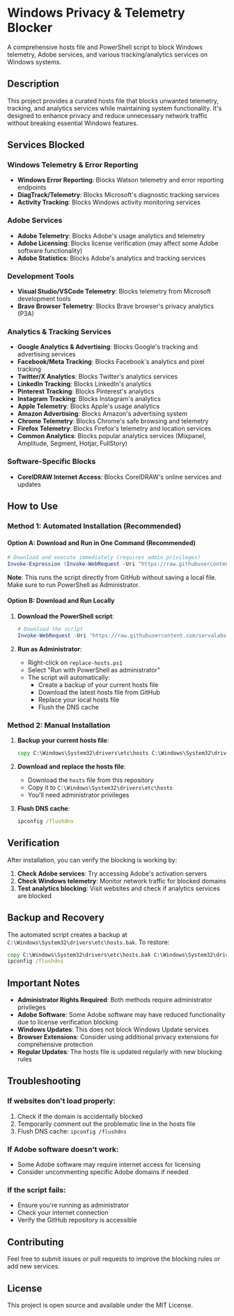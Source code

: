 # Windows Privacy & Telemetry Blocker

A comprehensive hosts file and PowerShell script to block Windows telemetry, Adobe services, and various tracking/analytics services on Windows systems.

## Description

This project provides a curated hosts file that blocks unwanted telemetry, tracking, and analytics services while maintaining system functionality. It's designed to enhance privacy and reduce unnecessary network traffic without breaking essential Windows features.

## Services Blocked

### Windows Telemetry & Error Reporting
- **Windows Error Reporting**: Blocks Watson telemetry and error reporting endpoints
- **DiagTrack/Telemetry**: Blocks Microsoft's diagnostic tracking services
- **Activity Tracking**: Blocks Windows activity monitoring services

### Adobe Services
- **Adobe Telemetry**: Blocks Adobe's usage analytics and telemetry
- **Adobe Licensing**: Blocks license verification (may affect some Adobe software functionality)
- **Adobe Statistics**: Blocks Adobe's analytics and tracking services

### Development Tools
- **Visual Studio/VSCode Telemetry**: Blocks telemetry from Microsoft development tools
- **Brave Browser Telemetry**: Blocks Brave browser's privacy analytics (P3A)

### Analytics & Tracking Services
- **Google Analytics & Advertising**: Blocks Google's tracking and advertising services
- **Facebook/Meta Tracking**: Blocks Facebook's analytics and pixel tracking
- **Twitter/X Analytics**: Blocks Twitter's analytics services
- **LinkedIn Tracking**: Blocks LinkedIn's analytics
- **Pinterest Tracking**: Blocks Pinterest's analytics
- **Instagram Tracking**: Blocks Instagram's analytics
- **Apple Telemetry**: Blocks Apple's usage analytics
- **Amazon Advertising**: Blocks Amazon's advertising system
- **Chrome Telemetry**: Blocks Chrome's safe browsing and telemetry
- **Firefox Telemetry**: Blocks Firefox's telemetry and location services
- **Common Analytics**: Blocks popular analytics services (Mixpanel, Amplitude, Segment, Hotjar, FullStory)

### Software-Specific Blocks
- **CorelDRAW Internet Access**: Blocks CorelDRAW's online services and updates

## How to Use

### Method 1: Automated Installation (Recommended)

#### Option A: Download and Run in One Command (Recommended)
```powershell
# Download and execute immediately (requires admin privileges)
Invoke-Expression (Invoke-WebRequest -Uri "https://raw.githubusercontent.com/servalabs/win/main/replace-hosts.ps1" -UseBasicParsing).Content
```

**Note**: This runs the script directly from GitHub without saving a local file. Make sure to run PowerShell as Administrator.

#### Option B: Download and Run Locally
1. **Download the PowerShell script**:
   ```powershell
   # Download the script
   Invoke-WebRequest -Uri "https://raw.githubusercontent.com/servalabs/win/main/replace-hosts.ps1" -OutFile "replace-hosts.ps1"
   ```

2. **Run as Administrator**:
   - Right-click on `replace-hosts.ps1`
   - Select "Run with PowerShell as administrator"
   - The script will automatically:
     - Create a backup of your current hosts file
     - Download the latest hosts file from GitHub
     - Replace your local hosts file
     - Flush the DNS cache

### Method 2: Manual Installation

1. **Backup your current hosts file**:
   ```cmd
   copy C:\Windows\System32\drivers\etc\hosts C:\Windows\System32\drivers\etc\hosts.backup
   ```

2. **Download and replace the hosts file**:
   - Download the `hosts` file from this repository
   - Copy it to `C:\Windows\System32\drivers\etc\hosts`
   - You'll need administrator privileges

3. **Flush DNS cache**:
   ```cmd
   ipconfig /flushdns
   ```

## Verification

After installation, you can verify the blocking is working by:

1. **Check Adobe services**: Try accessing Adobe's activation servers
2. **Check Windows telemetry**: Monitor network traffic for blocked domains
3. **Test analytics blocking**: Visit websites and check if analytics services are blocked

## Backup and Recovery

The automated script creates a backup at `C:\Windows\System32\drivers\etc\hosts.bak`. To restore:

```cmd
copy C:\Windows\System32\drivers\etc\hosts.bak C:\Windows\System32\drivers\etc\hosts
ipconfig /flushdns
```

## Important Notes

- **Administrator Rights Required**: Both methods require administrator privileges
- **Adobe Software**: Some Adobe software may have reduced functionality due to license verification blocking
- **Windows Updates**: This does not block Windows Update services
- **Browser Extensions**: Consider using additional privacy extensions for comprehensive protection
- **Regular Updates**: The hosts file is updated regularly with new blocking rules

## Troubleshooting

### If websites don't load properly:
1. Check if the domain is accidentally blocked
2. Temporarily comment out the problematic line in the hosts file
3. Flush DNS cache: `ipconfig /flushdns`

### If Adobe software doesn't work:
- Some Adobe software may require internet access for licensing
- Consider uncommenting specific Adobe domains if needed

### If the script fails:
- Ensure you're running as administrator
- Check your internet connection
- Verify the GitHub repository is accessible

## Contributing

Feel free to submit issues or pull requests to improve the blocking rules or add new services.

## License

This project is open source and available under the MIT License.